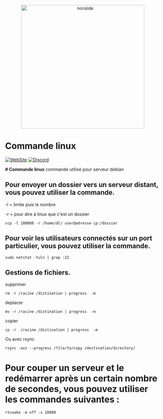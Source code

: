 <p align="center"><img src="https://i.pinimg.com/originals/f8/b2/5a/f8b25aff7683fad18b449904c2ae0638.jpg" width="400" alt="norsiide"></p>

# Commande linux

[![WebSite](https://img.shields.io/website?down_message=Offline&label=WebSite&up_message=Online&url=https%3A%2F%2Fnorsiide.be)](https://norsiide.be)
[![Discord](https://img.shields.io/discord/1126981605785866341?color=5865f2&label=Discord&logo=discord&logoColor=fff&style=flat-square)](https://discord.gg/EV3fAhFZJT)

**# Commande linux** commande utilisé pour serveur debian

## Pour envoyer un dossier vers un serveur distant, vous pouvez utiliser la commande.

-l = limite puis le nombre 

-r = pour dire à linux que c'est un dossier

```
scp -l 100000 -r /home/dl/ user@adresse-ip:/dossier
```

## Pour voir les utilisateurs connectés sur un port particulier, vous pouvez utiliser la commande.

```
sudo netstat -tuln | grep :22
```

## Gestions de fichiers.

supprimer
``` 
rm -r /racine /distination | progress  -m
```
deplacer
```
mv -r /racine /distination | progress  -m
```
copier
```
cp -r  /racine /distination | progress  -m
```
Ou avec rsync
```
rsync -avz --progress /file/to/copy /destination/directory/
```
# Pour couper un serveur et le redémarrer après un certain nombre de secondes, vous pouvez utiliser les commandes suivantes :
```
rtcwake -m off -s 28800
```
